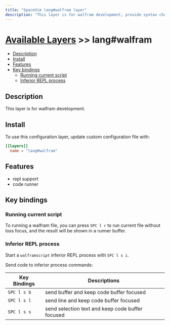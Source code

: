 ```yaml
---
title: "SpaceVim lang#walfram layer"
description: "This layer is for walfram development, provide syntax checking, code runner and repl support for walfram file."
---
```


# [Available Layers](../../) >> lang#walfram

<!-- vim-markdown-toc GFM -->

- [Description](#description)
- [Install](#install)
- [Features](#features)
- [Key bindings](#key-bindings)
  - [Running current script](#running-current-script)
  - [Inferior REPL process](#inferior-repl-process)

<!-- vim-markdown-toc -->

## Description

This layer is for walfram development.

## Install

To use this configuration layer, update custom configuration file with:

```toml
[[layers]]
  name = "lang#walfram"
```
## Features

- repl support
- code runner

## Key bindings

### Running current script

To running a walfram file, you can press `SPC l r` to run current file without loss focus, and the result will be shown in a runner buffer.

### Inferior REPL process

Start a `walframscript` inferior REPL process with `SPC l s i`.

Send code to inferior process commands:

| Key Bindings | Descriptions                                     |
| ------------ | ------------------------------------------------ |
| `SPC l s b`  | send buffer and keep code buffer focused         |
| `SPC l s l`  | send line and keep code buffer focused           |
| `SPC l s s`  | send selection text and keep code buffer focused |


